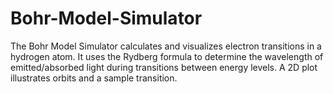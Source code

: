 # Bohr-Model-Simulator
The Bohr Model Simulator calculates and visualizes electron transitions in a hydrogen atom. It uses the Rydberg formula to determine the wavelength of emitted/absorbed light during transitions between energy levels. A 2D plot illustrates orbits and a sample transition.
